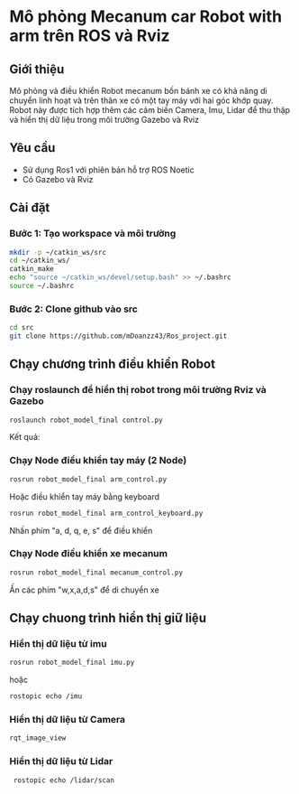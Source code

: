 # Mô phỏng Mecanum car Robot with arm trên ROS và Rviz

## Giới thiệu 
Mô phỏng và điều khiển Robot mecanum bốn bánh xe có khả năng di chuyển linh hoạt và trên thân xe có một tay máy với hai góc khớp quay. Robot này được tích hợp thêm các cảm biến Camera, Imu, Lidar để thu thập và hiển thị dữ liệu trong môi trường Gazebo và Rviz

## Yêu cầu
- Sử dụng Ros1 với phiên bản hỗ trợ ROS Noetic
- Có Gazebo và Rviz

## Cài đặt

### Bước 1: Tạo workspace và môi trường
```bash
mkdir -p ~/catkin_ws/src
cd ~/catkin_ws/
catkin_make
echo "source ~/catkin_ws/devel/setup.bash" >> ~/.bashrc
source ~/.bashrc
```

### Bước 2: Clone github vào src
```bash
cd src
git clone https://github.com/mDoanzz43/Ros_project.git
```

## Chạy chương trình điều khiển Robot
### Chạy roslaunch để hiển thị robot trong môi trường Rviz và Gazebo
``` bash
roslaunch robot_model_final control.py
```
Kết quả:


### Chạy Node điều khiển tay máy (2 Node)
``` bash
rosrun robot_model_final arm_control.py
```

Hoặc điều khiển tay máy bằng keyboard

``` bash
rosrun robot_model_final arm_control_keyboard.py
```
Nhấn phím "a, d, q, e, s" để điều khiển
### Chạy Node điều khiển xe mecanum
``` bash
rosrun robot_model_final mecanum_control.py
```
Ấn các phím "w,x,a,d,s" để di chuyển xe

## Chạy chuong trình hiển thị giữ liệu
### Hiển thị dữ liệu từ imu
``` bash
rosrun robot_model_final imu.py
```

hoặc

``` bash
rostopic echo /imu
```

### Hiển thị dữ liệu từ Camera
``` bash
rqt_image_view
```

### Hiển thị dữ liệu từ Lidar
``` bash
 rostopic echo /lidar/scan
```
